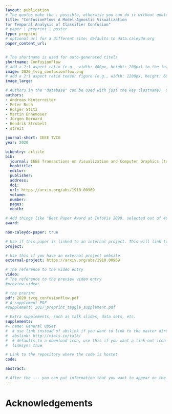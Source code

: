 ```yaml
---
layout: publication
# The quotes make the : possible, otherwise you can do it without quotes
title: "ConfusionFlow: A Model-Agnostic Visualization
for Temporal Analysis of Classifier Confusion"
# paper | preprint | poster
type: preprint
# optional url for a different site; defaults to data.caleydo.org
paper_content_url: 


# The shortname is used for auto-generated titels
shortname: ConfusionFlow
# add a 2:1 aspect ratio (e.g., width: 400px, height: 200px) to the folder /assets/images/papers/
image: 2020_tvcg_confusionflow.png
# add a 2:1 aspect ratio teaser figure (e.g., width: 1200px, height: 600px) to the folder /assets/images/papers/
image_large: 

# Authors in the "database" can be used with just the key (lastname). Others can be written properly.
authors:
- Andreas Hinterreiter
- Peter Ruch
- Holger Stitz
- Martin Ennemoser
- Jürgen Bernard
- Hendrik Strobelt
- streit

journal-short: IEEE TVCG
year: 2020

bibentry: article
bib:
  journal: IEEE Transactions on Visualization and Computer Graphics (to appear)
  booktitle: 
  editor: 
  publisher: 
  address: 
  doi: 
  url: https://arxiv.org/abs/1910.00969
  volume: 
  number: 
  pages: 
  month: 

# Add things like "Best Paper Award at InfoVis 2099, selected out of 4000 submissions"
award:

non-caleydo-paper: true

# Use if this paper is linked to an internal project. This will link to the project site
project: 

# Use this if you have an external project website
external-project: https://arxiv.org/abs/1910.00969

# The reference to the video entry
video: 
# The reference to the preview video entry
#preview-video:

# the prerint
pdf: 2020_tvcg_confusionflow.pdf
# A supplement PDF
#supplement: 2017_preprint_taggle_supplement.pdf

# Extra supplements, such as talk slides, data sets, etc.
supplements:
#- name: General UpSet
#  # use link instead of abslink if you want to link to the master directory
#  abslink: http://vials.io/talk/
#  # defaults to a download icon, use this if you want a link-out icon
#  linksym: true

# Link to the repository where the code is hostet
code: 

abstract: 

# After the --- you can put information that you want to appear on the website using markdown formatting or HTML. A good example are acknowledgements, extra references, an erratum, etc.
---
```



# Acknowledgements


